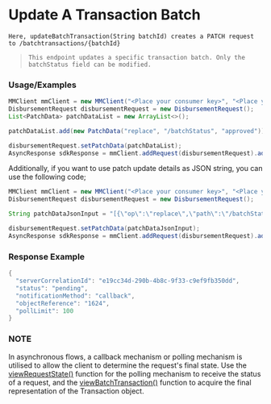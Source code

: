 # Update A Transaction Batch

`Here, updateBatchTransaction(String batchId) creates a PATCH request to /batchtransactions/{batchId}`

> `This endpoint updates a specific transaction batch. Only the batchStatus field can be modified.`

### Usage/Examples

```java
MMClient mmClient = new MMClient("<Place your consumer key>", "<Place your consumer secret>", "<Place your API key>");
DisbursementRequest disbursementRequest = new DisbursementRequest();
List<PatchData> patchDataList = new ArrayList<>();

patchDataList.add(new PatchData("replace", "/batchStatus", "approved"));

disbursementRequest.setPatchData(patchDataList);
AsyncResponse sdkResponse = mmClient.addRequest(disbursementRequest).addCallBack("<Place your callback URL>").updateBatchTransaction("batch reference");
``` 

Additionally, if you want to use patch update details as JSON string, you can use the following code;

```java
MMClient mmClient = new MMClient("<Place your consumer key>", "<Place your consumer secret>", "<Place your API key>");
DisbursementRequest disbursementRequest = new DisbursementRequest();

String patchDataJsonInput = "[{\"op\":\"replace\",\"path\":\"/batchStatus\",\"value\":\"approved\"}]";

disbursementRequest.setPatchData(patchDataJsonInput);
AsyncResponse sdkResponse = mmClient.addRequest(disbursementRequest).addCallBack("<Place your callback URL>").updateBatchTransaction("batch reference");
```

### Response Example

```java
{
  "serverCorrelationId": "e19cc34d-290b-4b8c-9f33-c9ef9fb350dd",
  "status": "pending",
  "notificationMethod": "callback",
  "objectReference": "1624",
  "pollLimit": 100
}
```

### NOTE

In asynchronous flows, a callback mechanism or polling mechanism is utilised to allow the client to determine the request's final state.
Use the <a href="viewRequestState.Readme.md">viewRequestState()</a> function for the polling mechanism to receive the status of a request, and the <a href="viewBatchTransaction.Readme.md">viewBatchTransaction()</a>
function to acquire the final representation of the Transaction object.
